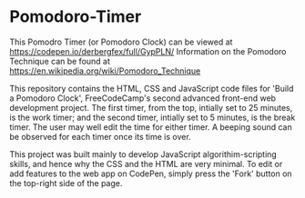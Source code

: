 # Pomodoro-Timer

This Pomodro Timer (or Pomodoro Clock) can be viewed at https://codepen.io/derbergfex/full/GypPLN/
Information on the Pomodoro Technique can be found at https://en.wikipedia.org/wiki/Pomodoro_Technique

This repository contains the HTML, CSS and JavaScript code files for 'Build a Pomodoro Clock', FreeCodeCamp's second advanced
front-end web development project. The first timer, from the top, intially set to 25 minutes, is the work timer; and the second timer, intially set to 5 minutes, is the break timer. The user may well edit the time for either timer. A beeping sound can be observed for each timer once its time is over. 

This project was built mainly to develop JavaScript algorithim-scripting skills, and hence
why the CSS and the HTML are very minimal. To edit or add features to the web app on CodePen, simply press the 'Fork' button on the top-right side of the page.
